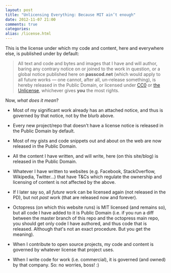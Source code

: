 ```yaml
---
layout: post
title: "Unlicensing Everything: Because MIT ain’t enough"
date: 2012-11-07 21:00
comments: true
categories:
alias: /license.html
---
```


This is the license under which my code and content, here and everywhere else, is published
under by default:

> All text and code and bytes and images that I have and will author, baring any contrary notice on
> or joined to the work in question, or a global notice published here on __passcod.net__
> (which would apply to all future works &mdash; one cannot, after all, un-release something), is hereby
> released in the Public Domain, or licensed under [CC0](http://creativecommons.org/publicdomain/zero/1.0/)
> or [the Unlicense](http://unlicense.org), whichever gives __you__ the most rights.

Now, *what does it mean*?

 - Most of my significant work already has an attached notice, and thus is governed by that notice,
   not by the blurb above.

 - Every new project/repo that doesn't have a license notice is released in the Public Domain by default.

 - Most of my gists and code snippets out and about on the web are now released in the Public Domain.

 - All the content I have written, and will write, here (on this site/blog) is released in the Public Domain.
 
 - Whatever I have written to websites (e.g. Facebook, StackOverflow, Wikipedia, Twitter…) that have T&Cs
   which regulate the ownership and licensing of content is not affected by the above.

 - If I later say so, all *future* work can be licensed again (not released in the PD), but not *past*
   work (that are released now and forever).
 
 - Octopress (on which this website runs) is MIT licensed (and remains so), but all code I have added to it
   is Public Domain (i.e. if you run a diff between the master branch of this repo and the octopress
   main repo, you should get only code I have authored, and thus code that is released. Although that's not
   an exact procedure. But you get the meaning).

 - When I contribute to open source projects, my code and content is governed by whatever license that
   project uses.

 - When I write code for work (i.e. commercial), it is governed (and owned) by that company.
   So: no worries, boss! :)